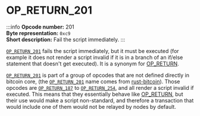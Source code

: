 # OP_RETURN_201
:::info
**Opcode number:** 201  
**Byte representation:** `0xc9`  
**Short description:** Fail the script immediately.
:::

[`OP_RETURN_201`](./OP_RETURN_201.md) fails the script immediately, but it must be executed (for example it does not render a script invalid if it is in a branch of an if/else statement that doesn't get executed). It is a synonym for [OP_RETURN](./OP_RETURN.md).

[`OP_RETURN_201`](./OP_RETURN_201.md) is part of a group of opcodes that are not defined directly in bitcoin core, (the [`OP_RETURN_201`](./OP_RETURN_201.md) name comes from [rust-bitcoin](https://docs.rs/bitcoin/latest/src/bitcoin/blockdata/opcodes.rs.html)). Those opcodes are [`OP_RETURN_187`](./OP_RETURN_187.md) to [`OP_RETURN_254`](./OP_RETURN_254.md), and all render a script invalid if executed. This means that they essentially behave like [OP_RETURN](./OP_RETURN.md), but their use would make a script non-standard, and therefore a transaction that would include one of them would not be relayed by nodes by default.
